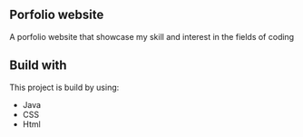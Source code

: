 ## Porfolio website

A porfolio website that showcase my skill and interest in the fields of coding

<h2>Build with</h2>
This project is build by using: 
<ul>
  <li>
    Java
  </li>
  <li>
    CSS
  </li>
  <li>
    Html
  </li>
</ul>

